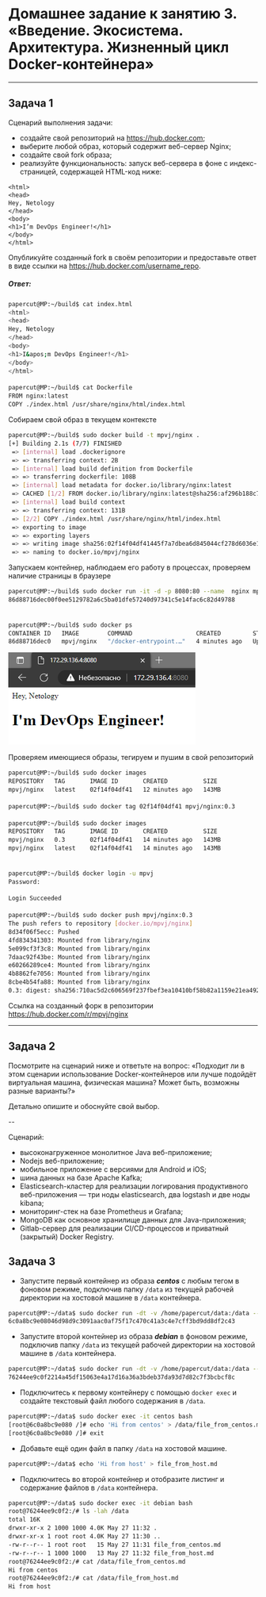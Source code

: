 # Домашнее задание к занятию 3. «Введение. Экосистема. Архитектура. Жизненный цикл Docker-контейнера»

---

## Задача 1

Сценарий выполнения задачи:

- создайте свой репозиторий на https://hub.docker.com;
- выберите любой образ, который содержит веб-сервер Nginx;
- создайте свой fork образа;
- реализуйте функциональность:
запуск веб-сервера в фоне с индекс-страницей, содержащей HTML-код ниже:
```
<html>
<head>
Hey, Netology
</head>
<body>
<h1>I’m DevOps Engineer!</h1>
</body>
</html>
```

Опубликуйте созданный fork в своём репозитории и предоставьте ответ в виде ссылки на https://hub.docker.com/username_repo.

##### Ответ:

```bash
papercut@MP:~/build$ cat index.html
<html>
<head>
Hey, Netology
</head>
<body>
<h1>I&apos;m DevOps Engineer!</h1>
</body>
</html>

papercut@MP:~/build$ cat Dockerfile
FROM nginx:latest
COPY ./index.html /usr/share/nginx/html/index.html
```

Собираем свой образ в текущем контексте
```bash
papercut@MP:~/build$ sudo docker build -t mpvj/nginx .
[+] Building 2.1s (7/7) FINISHED
 => [internal] load .dockerignore                                                                                                        0.1s
 => => transferring context: 2B                                                                                                          0.0s
 => [internal] load build definition from Dockerfile                                                                                     0.1s
 => => transferring dockerfile: 108B                                                                                                     0.0s
 => [internal] load metadata for docker.io/library/nginx:latest                                                                          1.6s
 => CACHED [1/2] FROM docker.io/library/nginx:latest@sha256:af296b188c7b7df99ba960ca614439c99cb7cf252ed7bbc23e90cfda59092305             0.0s
 => [internal] load build context                                                                                                        0.0s
 => => transferring context: 131B                                                                                                        0.0s
 => [2/2] COPY ./index.html /usr/share/nginx/html/index.html                                                                             0.1s
 => exporting to image                                                                                                                   0.1s
 => => exporting layers                                                                                                                  0.1s
 => => writing image sha256:02f14f04df41445f7a7dbea6d845044cf278d6036e1216b1a3420eac199169b9                                             0.0s
 => => naming to docker.io/mpvj/nginx
```

Запускаем контейнер, наблюдаем его работу в процессах, проверяем наличие страницы в браузере

```bash
papercut@MP:~/build$ sudo docker run -it -d -p 8080:80 --name  nginx mpvj/nginx
86d88716dec00f0ee5129782a6c5ba01dfe57240d97341c5e14fac6c82d49788


papercut@MP:~/build$ sudo docker ps
CONTAINER ID   IMAGE        COMMAND                  CREATED         STATUS         PORTS                                   NAMES
86d88716dec0   mpvj/nginx   "/docker-entrypoint.…"   4 minutes ago   Up 4 minutes   0.0.0.0:8080->80/tcp, :::8080->80/tcp   nginx
```

![](1.PNG)

Проверяем имеющиеся образы, тегируем и пушим в свой репозиторий

```bash
papercut@MP:~/build$ sudo docker images
REPOSITORY   TAG       IMAGE ID       CREATED          SIZE
mpvj/nginx   latest    02f14f04df41   12 minutes ago   143MB

papercut@MP:~/build$ sudo docker tag 02f14f04df41 mpvj/nginx:0.3

papercut@MP:~/build$ sudo docker images
REPOSITORY   TAG       IMAGE ID       CREATED          SIZE
mpvj/nginx   0.3       02f14f04df41   14 minutes ago   143MB
mpvj/nginx   latest    02f14f04df41   14 minutes ago   143MB


papercut@MP:~/build$ docker login -u mpvj
Password:

Login Succeeded

papercut@MP:~/build$ sudo docker push mpvj/nginx:0.3
The push refers to repository [docker.io/mpvj/nginx]
8d34f06f5ecc: Pushed
4fd834341303: Mounted from library/nginx
5e099cf3f3c8: Mounted from library/nginx
7daac92f43be: Mounted from library/nginx
e60266289ce4: Mounted from library/nginx
4b8862fe7056: Mounted from library/nginx
8cbe4b54fa88: Mounted from library/nginx
0.3: digest: sha256:710ac5d2c606569f237fbef3ea10410bf58b82a1159e21ea492106ec8f7441cb size: 1778
```

Ссылка на созданный форк в репозитории https://hub.docker.com/r/mpvj/nginx

---

## Задача 2

Посмотрите на сценарий ниже и ответьте на вопрос:
«Подходит ли в этом сценарии использование Docker-контейнеров или лучше подойдёт виртуальная машина, физическая машина? Может быть, возможны разные варианты?»

Детально опишите и обоснуйте свой выбор.

--

Сценарий:

- высоконагруженное монолитное Java веб-приложение;
- Nodejs веб-приложение;
- мобильное приложение c версиями для Android и iOS;
- шина данных на базе Apache Kafka;
- Elasticsearch-кластер для реализации логирования продуктивного веб-приложения — три ноды elasticsearch, два logstash и две ноды kibana;
- мониторинг-стек на базе Prometheus и Grafana;
- MongoDB как основное хранилище данных для Java-приложения;
- Gitlab-сервер для реализации CI/CD-процессов и приватный (закрытый) Docker Registry.

## Задача 3

- Запустите первый контейнер из образа ***centos*** c любым тегом в фоновом режиме, подключив папку ```/data``` из текущей рабочей директории на хостовой машине в ```/data``` контейнера.

```bash
papercut@MP:~/data$ sudo docker run -dt -v /home/papercut/data:/data --name centos centos
6c0a8bc9e08046d98d9c3091aac0af75f17c470c41a3c4e7cff3bd9dd8df2c43
```

- Запустите второй контейнер из образа ***debian*** в фоновом режиме, подключив папку ```/data``` из текущей рабочей директории на хостовой машине в ```/data``` контейнера.

```bash
papercut@MP:~/data$ sudo docker run -dt -v /home/papercut/data:/data --name debian debian
76244ee9c0f2214a45df15063e4a17d16a36a3bdeb37da93d7d82c7f3bcbcf8c
```

- Подключитесь к первому контейнеру с помощью ```docker exec``` и создайте текстовый файл любого содержания в ```/data```.

```bash
papercut@MP:~/data$ sudo docker exec -it centos bash
[root@6c0a8bc9e080 /]# echo 'Hi from centos' > /data/file_from_centos.md
[root@6c0a8bc9e080 /]# exit
```

- Добавьте ещё один файл в папку ```/data``` на хостовой машине.

```bash
papercut@MP:~/data$ echo 'Hi from host' > file_from_host.md
```

- Подключитесь во второй контейнер и отобразите листинг и содержание файлов в ```/data``` контейнера.

```bash
papercut@MP:~/data$ sudo docker exec -it debian bash
root@76244ee9c0f2:/# ls -lah /data
total 16K
drwxr-xr-x 2 1000 1000 4.0K May 27 11:32 .
drwxr-xr-x 1 root root 4.0K May 27 11:30 ..
-rw-r--r-- 1 root root   15 May 27 11:31 file_from_centos.md
-rw-r--r-- 1 1000 1000   13 May 27 11:32 file_from_host.md
root@76244ee9c0f2:/# cat /data/file_from_centos.md
Hi from centos
root@76244ee9c0f2:/# cat /data/file_from_host.md
Hi from host
```

